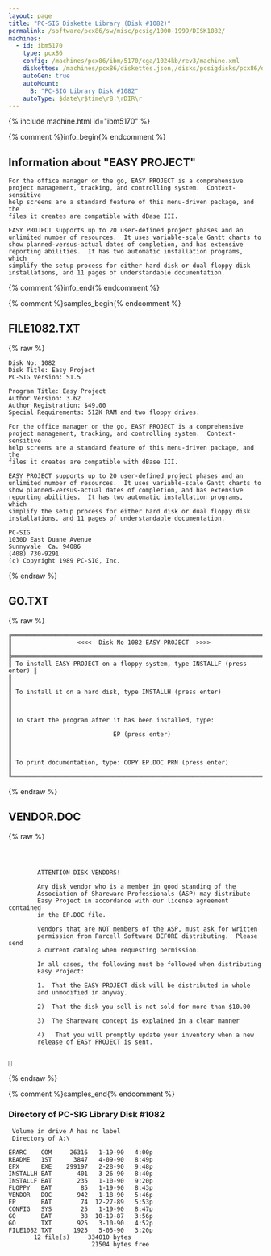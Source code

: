 ```yaml
---
layout: page
title: "PC-SIG Diskette Library (Disk #1082)"
permalink: /software/pcx86/sw/misc/pcsig/1000-1999/DISK1082/
machines:
  - id: ibm5170
    type: pcx86
    config: /machines/pcx86/ibm/5170/cga/1024kb/rev3/machine.xml
    diskettes: /machines/pcx86/diskettes.json,/disks/pcsigdisks/pcx86/diskettes.json
    autoGen: true
    autoMount:
      B: "PC-SIG Library Disk #1082"
    autoType: $date\r$time\rB:\rDIR\r
---
```


{% include machine.html id="ibm5170" %}

{% comment %}info_begin{% endcomment %}

## Information about "EASY PROJECT"

    For the office manager on the go, EASY PROJECT is a comprehensive
    project management, tracking, and controlling system.  Context-sensitive
    help screens are a standard feature of this menu-driven package, and the
    files it creates are compatible with dBase III.
    
    EASY PROJECT supports up to 20 user-defined project phases and an
    unlimited number of resources.  It uses variable-scale Gantt charts to
    show planned-versus-actual dates of completion, and has extensive
    reporting abilities.  It has two automatic installation programs, which
    simplify the setup process for either hard disk or dual floppy disk
    installations, and 11 pages of understandable documentation.
{% comment %}info_end{% endcomment %}

{% comment %}samples_begin{% endcomment %}

## FILE1082.TXT

{% raw %}
```
Disk No: 1082                                                           
Disk Title: Easy Project                                                
PC-SIG Version: S1.5                                                    
                                                                        
Program Title: Easy Project                                             
Author Version: 3.62                                                    
Author Registration: $49.00                                             
Special Requirements: 512K RAM and two floppy drives.                   
                                                                        
For the office manager on the go, EASY PROJECT is a comprehensive       
project management, tracking, and controlling system.  Context-sensitive
help screens are a standard feature of this menu-driven package, and the
files it creates are compatible with dBase III.                         
                                                                        
EASY PROJECT supports up to 20 user-defined project phases and an       
unlimited number of resources.  It uses variable-scale Gantt charts to  
show planned-versus-actual dates of completion, and has extensive       
reporting abilities.  It has two automatic installation programs, which 
simplify the setup process for either hard disk or dual floppy disk     
installations, and 11 pages of understandable documentation.            
                                                                        
PC-SIG                                                                  
1030D East Duane Avenue                                                 
Sunnyvale  Ca. 94086                                                    
(408) 730-9291                                                          
(c) Copyright 1989 PC-SIG, Inc.                                         
```
{% endraw %}

## GO.TXT

{% raw %}
```
╔═════════════════════════════════════════════════════════════════════════╗
║                  <<<<  Disk No 1082 EASY PROJECT  >>>>                  ║
╠═════════════════════════════════════════════════════════════════════════╣
║ To install EASY PROJECT on a floppy system, type INSTALLF (press enter) ║
║                                                                         ║
║ To install it on a hard disk, type INSTALLH (press enter)               ║
║                                                                         ║
║ To start the program after it has been installed, type:                 ║
║                            EP (press enter)                             ║
║                                                                         ║
║ To print documentation, type: COPY EP.DOC PRN (press enter)             ║
╚═════════════════════════════════════════════════════════════════════════╝
```
{% endraw %}

## VENDOR.DOC

{% raw %}
```



        ATTENTION DISK VENDORS!

        Any disk vendor who is a member in good standing of the
        Association of Shareware Professionals (ASP) may distribute
        Easy Project in accordance with our license agreement contained
        in the EP.DOC file.

        Vendors that are NOT members of the ASP, must ask for written
        permission from Parcell Software BEFORE distributing.  Please send
        a current catalog when requesting permission.

        In all cases, the following must be followed when distributing
        Easy Project:

        1.  That the EASY PROJECT disk will be distributed in whole
        and unmodified in anyway.

        2)  That the disk you sell is not sold for more than $10.00

        3)  The Shareware concept is explained in a clear manner

        4)   That you will promptly update your inventory when a new
        release of EASY PROJECT is sent.



```
{% endraw %}

{% comment %}samples_end{% endcomment %}

### Directory of PC-SIG Library Disk #1082

     Volume in drive A has no label
     Directory of A:\

    EPARC    COM     26316   1-19-90   4:00p
    README   1ST      3847   4-09-90   8:49p
    EPX      EXE    299197   2-28-90   9:48p
    INSTALLH BAT       401   3-26-90   8:40p
    INSTALLF BAT       235   1-10-90   9:20p
    FLOPPY   BAT        85   1-19-90   8:43p
    VENDOR   DOC       942   1-18-90   5:46p
    EP       BAT        74  12-27-89   5:53p
    CONFIG   SYS        25   1-19-90   8:47p
    GO       BAT        38  10-19-87   3:56p
    GO       TXT       925   3-10-90   4:52p
    FILE1082 TXT      1925   5-05-90   3:20p
           12 file(s)     334010 bytes
                           21504 bytes free

